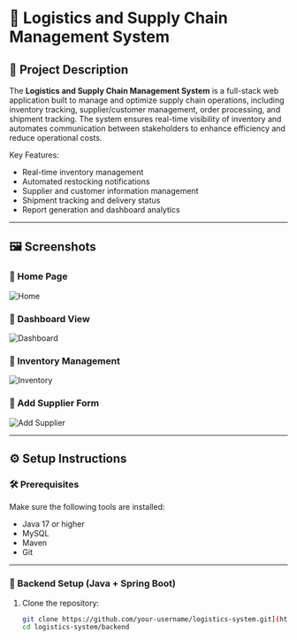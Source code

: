 # 🚚 Logistics and Supply Chain Management System

## 📌 Project Description

The **Logistics and Supply Chain Management System** is a full-stack web application built to manage and optimize supply chain operations, including inventory tracking, supplier/customer management, order processing, and shipment tracking. The system ensures real-time visibility of inventory and automates communication between stakeholders to enhance efficiency and reduce operational costs.

Key Features:
- Real-time inventory management
- Automated restocking notifications
- Supplier and customer information management
- Shipment tracking and delivery status
- Report generation and dashboard analytics

---

## 🖼️ Screenshots

### 🔹 Home Page
![Home](screenshots/home.png)

### 🔹 Dashboard View
![Dashboard](screenshots/dashboard.png)

### 🔹 Inventory Management
![Inventory](screenshots/inventory.png)

### 🔹 Add Supplier Form
![Add Supplier](screenshots/add_supplier.png)

---

## ⚙️ Setup Instructions

### 🛠 Prerequisites

Make sure the following tools are installed:
- Java 17 or higher
- MySQL
- Maven
- Git
  

---

### 🔧 Backend Setup (Java + Spring Boot)

1. Clone the repository:
   ```bash
   git clone https://github.com/your-username/logistics-system.git](https://github.com/nehara-peiris/LogisticsAndSupplyChainManagementSystem.git
   cd logistics-system/backend
